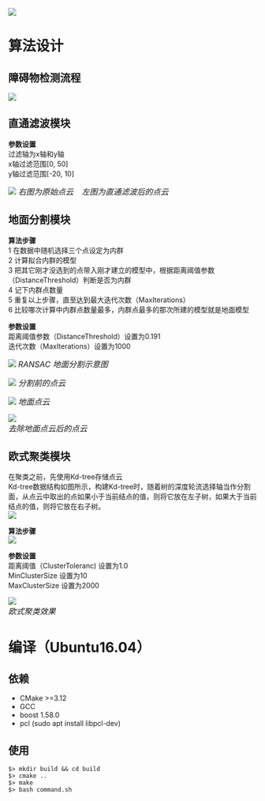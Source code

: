 ![][image1]
# 算法设计  
## 障碍物检测流程  

![][image2]    

## 直通滤波模块  
**参数设置**  
过滤轴为x轴和y轴  
x轴过滤范围[0, 50]  
y轴过滤范围[-20, 10]

![][image3]
*<font size=3>右图为原始点云 &ensp; 左图为直通滤波后的点云</font>*


## 地面分割模块    

**算法步骤**    
1 在数据中随机选择三个点设定为内群  
2 计算拟合内群的模型  
3 把其它刚才没选到的点带入刚才建立的模型中，根据距离阈值参数（DistanceThreshold）判断是否为内群  
4 记下内群点数量  
5 重复以上步骤，直至达到最大迭代次数（MaxIterations）  
6 比较哪次计算中内群点数量最多，内群点最多的那次所建的模型就是地面模型
  
**参数设置**  
距离阈值参数（DistanceThreshold）设置为0.191  
迭代次数（MaxIterations）设置为1000  

![][image4]
*<font size=3>RANSAC 地面分割示意图</font>*  
     
![][image5]
*<font size=3>分割前的点云</font>*  

![][image6]
*<font size=3>地面点云</font>*  

![][image7]  
*<font size=3>去除地面点云后的点云</font>*  

## 欧式聚类模块  
在聚类之前，先使用Kd-tree存储点云  
Kd-tree数据结构如图所示，构建Kd-tree时，随着树的深度轮流选择轴当作分割面，从点云中取出的点如果小于当前结点的值，则将它放在左子树，如果大于当前结点的值，则将它放在右子树。  
![][image8]

**算法步骤**  
![][image9]

**参数设置**  
距离阈值（ClusterToleranc) 设置为1.0  
MinClusterSize 设置为10  
MaxClusterSize 设置为2000    

![][image10]  
*<font size=3>欧式聚类效果</font>*  

# 编译（Ubuntu16.04）  
## 依赖
* CMake >=3.12
* GCC
* boost 1.58.0
* pcl (sudo apt install libpcl-dev)  
## 使用  
```
$> mkdir build && cd build
$> cmake ..
$> make
$> bash command.sh
```  

[//]:#(reference)
[image1]:./exhibition/PointCloudDetection.gif
[image2]:./exhibition/flow_chat.png
[image3]:./exhibition/pass_through.png
[image4]:./exhibition/RANSAC.png
[image5]:./exhibition/ground_segmentation_before.png  
[image6]:./exhibition/ground_sgmentation.png  
[image7]:./exhibition/ground_segmentation_after.png  
[image8]:./exhibition/Kd-tree.png
[image9]:./exhibition/euclideancluster.png  
[image10]:./exhibition/clustering.png  
